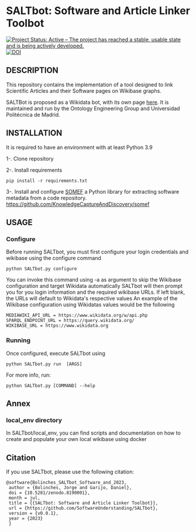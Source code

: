 # SALTbot: Software and Article Linker Toolbot
[![Project Status: Active – The project has reached a stable, usable state and is being actively developed.](https://www.repostatus.org/badges/latest/active.svg)](https://www.repostatus.org/#active) [![DOI](https://zenodo.org/badge/490763453.svg)](https://zenodo.org/badge/latestdoi/490763453)


## DESCRIPTION

  This repository contains the implementation of a tool designed to link Scientific Articles and their Software pages on Wikibase graphs.
  
  SALTBot is proposed as a Wikidata bot, with its own page [here](https://www.wikidata.org/wiki/User:SALTbot). It is maintained and run by the Ontology Engineering Group and Universidad Politécnica de Madrid.

## INSTALLATION
  
  It is required to have an environment with at least Python 3.9
  
  1-. Clone repository
  
  2-. Install requirements
  ```console
  pip install -r requirements.txt
  ```
  3-. Install and configure [SOMEF](https://github.com/KnowledgeCaptureAndDiscovery/somef/) a Python library for extracting software metadata from a code repository.
  https://github.com/KnowledgeCaptureAndDiscovery/somef
  
 
  
## USAGE
### Configure
Before running SALTbot, you must first configure your login credentials and wikibase using the configure command
```console
python SALTbot.py configure
```
You can invoke this command using -a as argument to skip the Wikibase configuration and target Wikidata automatically 
SALTbot will then prompt you for you login information and the required wikibase URLs. If left blank, the URLs will default to Wikidata's respective values
An example of the Wikibase configuration using Wikidatas values would be the following

```console
MEDIAWIKI_API_URL = https://www.wikidata.org/w/api.php
SPARQL_ENDPOINT_URL = https://query.wikidata.org/
WIKIBASE_URL = https://www.wikidata.org
```
### Running
Once configured, execute SALTbot using

```console
python SALTbot.py run  [ARGS]
```

 For more info, run:
 ```console
 python SALTbot.py [COMMAND] --help
 ```

 ## Annex
 ### local_env directory
 In SALTbot/local_env, you can find scripts and documentation on how to create and populate your own local wikibase using docker
 
 ## Citation
 If you use SALTbot, please use the following citation:
 ```
 @software{Bolinches_SALTbot_Software_and_2023,
  author = {Bolinches, Jorge and Garijo, Daniel},
  doi = {10.5281/zenodo.8190001},
  month = jul,
  title = {{SALTbot: Software and Article Linker Toolbot}},
  url = {https://github.com/SoftwareUnderstanding/SALTbot},
  version = {v0.0.1},
  year = {2023}
  }
 ```

  
